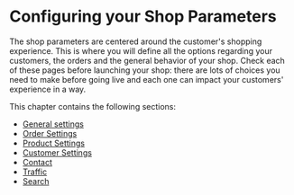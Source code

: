 # Configuring your Shop Parameters

The shop parameters are centered around the customer's shopping experience. This is where you will define all the options regarding your customers, the orders and the general behavior of your shop. Check each of these pages before launching your shop: there are lots of choices you need to make before going live and each one can impact your customers' experience in a way.

This chapter contains the following sections:

* [General settings](general-settings/)
* [Order Settings](order-settings/)
* [Product Settings](product-settings.md)
* [Customer Settings](customer-settings/)
* [Contact](contact.md)
* [Traffic](traffic/)
* [Search](search/)
